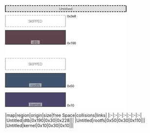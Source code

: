 ![memory map diagram](test_generate_doc_example_normal_redux.png)
|map|region|origin|size|free Space|collisions|links|
|:-|:-|:-|:-|:-|:-|:-|
|Untitled|<span style='color:(42, 6, 18)'>dtb</span>|0x190|0x30|0x228|||
|Untitled|<span style='color:(3, 28, 63)'>rootfs</span>|0x50|0x30|0x110|||
|Untitled|<span style='color:(19, 7, 58)'>kernel</span>|0x10|0x30|0x10|||
